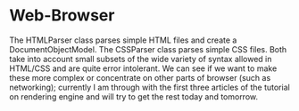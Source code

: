 # Web-Browser


The HTMLParser class parses simple HTML files and create a DocumentObjectModel. The CSSParser class parses simple CSS files. Both take into account small subsets of the wide variety of syntax allowed in HTML/CSS and are quite error intolerant. We can see if we want to make these more complex or concentrate on other parts of browser (such as networking); currently I am through with the first three articles of the tutorial on rendering engine and will try to get the rest today and tomorrow.
